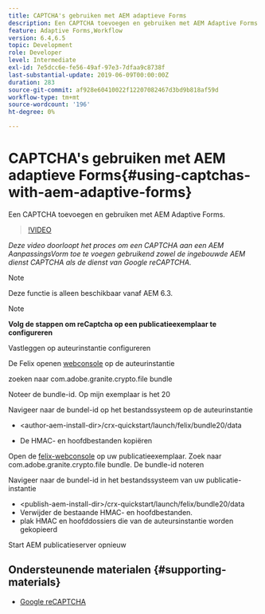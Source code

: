 ```yaml
---
title: CAPTCHA's gebruiken met AEM adaptieve Forms
description: Een CAPTCHA toevoegen en gebruiken met AEM Adaptive Forms.
feature: Adaptive Forms,Workflow
version: 6.4,6.5
topic: Development
role: Developer
level: Intermediate
exl-id: 7e5dcc6e-fe56-49af-97e3-7dfaa9c8738f
last-substantial-update: 2019-06-09T00:00:00Z
duration: 283
source-git-commit: af928e60410022f12207082467d3bd9b818af59d
workflow-type: tm+mt
source-wordcount: '196'
ht-degree: 0%

---
```


# CAPTCHA&#39;s gebruiken met AEM adaptieve Forms{#using-captchas-with-aem-adaptive-forms}

Een CAPTCHA toevoegen en gebruiken met AEM Adaptive Forms.

>[!VIDEO](https://video.tv.adobe.com/v/18336?quality=12&learn=on)

*Deze video doorloopt het proces om een CAPTCHA aan een AEM AanpassingsVorm toe te voegen gebruikend zowel de ingebouwde AEM dienst CAPTCHA als de dienst van Google reCAPTCHA.*

>[!NOTE]
>
>Deze functie is alleen beschikbaar vanaf AEM 6.3.

>[!NOTE]
>
>**Volg de stappen om reCaptcha op een publicatieexemplaar te configureren**
>
>Vastleggen op auteurinstantie configureren
>
>De Felix openen [webconsole](http://localhost:4502/system/console/bundles) op de auteurinstantie
>
>zoeken naar com.adobe.granite.crypto.file bundle
>
>Noteer de bundle-id. Op mijn exemplaar is het 20
>
>Navigeer naar de bundel-id op het bestandssysteem op de auteurinstantie
>
>* &lt;author-aem-install-dir>/crx-quickstart/launch/felix/bundle20/data
* De HMAC- en hoofdbestanden kopiëren
>
Open de [felix-webconsole](http://localhost:4502/system/console/bundles) op uw publicatieexemplaar. Zoek naar com.adobe.granite.crypto.file bundle. De bundle-id noteren
>
Navigeer naar de bundel-id in het bestandssysteem van uw publicatie-instantie
>
* &lt;publish-aem-install-dir>/crx-quickstart/launch/felix/bundle20/data
* Verwijder de bestaande HMAC- en hoofdbestanden.
* plak HMAC en hoofddossiers die van de auteursinstantie worden gekopieerd
>
Start AEM publicatieserver opnieuw

## Ondersteunende materialen {#supporting-materials}

* [Google reCAPTCHA](https://www.google.com/recaptcha)
